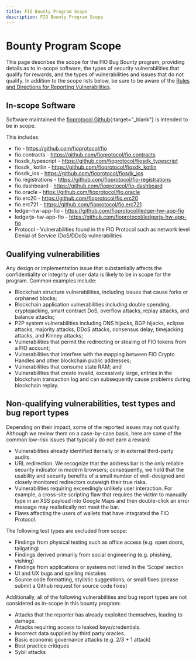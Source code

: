 ```yaml
---
title: FIO Bounty Program Scope
description: FIO Bounty Program Scope
---
```

# Bounty Program Scope

This page describes the scope for the FIO Bug Bounty program, providing details as to in-scope software, the types of security vulnerabilities that qualify for rewards, and the types of vulnerabilities and issues that do not qualify.  In addition to the scope lists below, be sure to be aware of the [Rules and Directions for Reporting Vulnerabilities]({{site.baseurl}}/docs//chain/bounty-howto).
## In-scope Software

Software maintained the [fioprotocol Github](https://github.com/fioprotocol/bp-tools){:target="_blank"} is intended to be in scope. 

This includes:

* fio -  https://github.com/fioprotocol/fio
* fio.contracts - https://github.com/fioprotocol/fio.contracts
* fiosdk_typescript - https://github.com/fioprotocol/fiosdk_typescript
* fiosdk_ kotlin - https://github.com/fioprotocol/fiosdk_kotlin
* fiosdk_ios - https://github.com/fioprotocol/fiosdk_ios
* fio.registrations - https://github.com/fioprotocol/fio-registrations
* fio.dashboard - https://github.com/fioprotocol/fio-dashboard
* fio.oracle - https://github.com/fioprotocol/fio.oracle
* fio.erc20 - https://github.com/fioprotocol/fio.erc20
* fio.erc721 - https://github.com/fioprotocol/fio.erc721
* ledger-hw-app-fio - https://github.com/fioprotocol/ledger-hw-app-fio
* ledgerjs-hw-app-fio - https://github.com/fioprotocol/ledgerjs-hw-app-fio
* Protocol - Vulnerabilities found in the FIO Protocol such as network level Denial of Service (DoS/DDoS) vulnerabilities

## Qualifying vulnerabilities

Any design or implementation issue that substantially affects the confidentiality or integrity of user data is likely to be in scope for the program. Common examples include:

* Blockchain structure vulnerabilities, including issues that cause forks or orphaned blocks;
* Blockchain application vulnerabilities including double spending, cryptojacking, smart contract DoS, overflow attacks, replay attacks, and balance attacks;
* P2P system vulnerabilities including DNS hijacks, BGP hijacks, eclipse attacks, majority attacks, DDoS attacks, consensus delay, timejacking attacks, and Kinney attacks;
* Vulnerabilities that permit the redirecting or stealing of FIO tokens from a FIO account;
* Vulnerabilities that interfere with the mapping between FIO Crypto Handles and other blockchain public addresses;
* Vulnerabilities that consume state RAM; and
* Vulnerabilities that create invalid, excessively large, entries in the blockchain transaction log and can subsequently cause problems during blockchain replay.

## Non-qualifying vulnerabilities, test types and bug report types

Depending on their impact, some of the reported issues may not qualify. Although we review them on a case-by-case basis, here are some of the common low-risk issues that typically do not earn a reward:

* Vulnerabilities already identified iternally or in external third-party audits.
* URL redirection. We recognize that the address bar is the only reliable security indicator in modern browsers; consequently, we hold that the usability and security benefits of a small number of well-designed and closely monitored redirectors outweigh their true risks.
* Vulnerabilities requiring exceedingly unlikely user interaction. For example, a cross-site scripting flaw that requires the victim to manually type in an XSS payload into Google Maps and then double-click an error message may realistically not meet the bar.
* Flaws affecting the users of wallets that have integrated the FIO Protocol.

The following test types are excluded from scope:

* Findings from physical testing such as office access (e.g. open doors, tailgating)
* Findings derived primarily from social engineering (e.g. phishing, vishing)
* Findings from applications or systems not listed in the ‘Scope’ section
* UI and UX bugs and spelling mistakes
* Source code formatting, stylistic suggestions, or small fixes (please submit a Github request for source code fixes)

Additionally, all of the following vulnerabilities and bug report types are not considered as in-scope in this bounty program:

* Attacks that the reporter has already exploited themselves, leading to damage.
* Attacks requiring access to leaked keys/credentials.
* Incorrect data supplied by third party oracles.
* Basic economic governance attacks (e.g. 2/3 + 1 attack)
* Best practice critiques
* Sybil attacks
